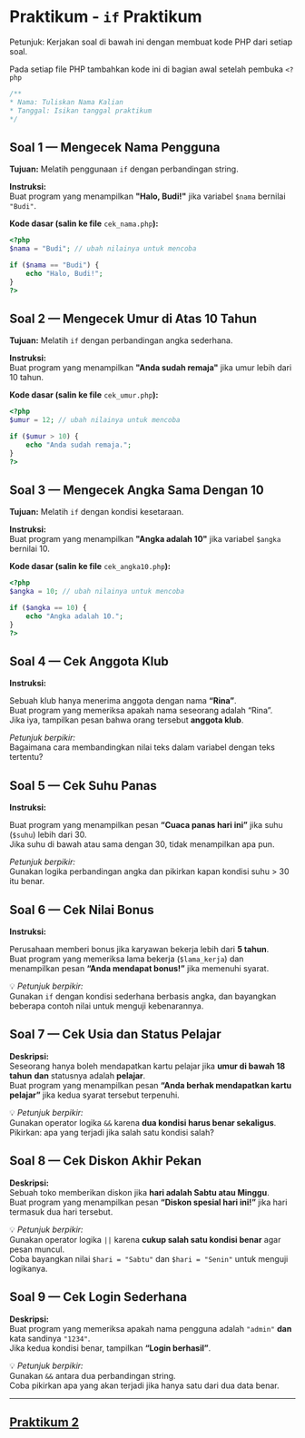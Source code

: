 # Praktikum - `if` Praktikum

Petunjuk: Kerjakan soal di bawah ini dengan membuat kode PHP dari setiap soal.

Pada setiap file PHP tambahkan kode ini di bagian awal setelah pembuka `<?php`

```php
/**
* Nama: Tuliskan Nama Kalian
* Tanggal: Isikan tanggal praktikum
*/
```

## Soal 1 — Mengecek Nama Pengguna

**Tujuan:** Melatih penggunaan `if` dengan perbandingan string.

**Instruksi:**  
Buat program yang menampilkan **"Halo, Budi!"** jika variabel `$nama` bernilai `"Budi"`.

**Kode dasar (salin ke file** `cek_nama.php`**):**

```php
<?php
$nama = "Budi"; // ubah nilainya untuk mencoba

if ($nama == "Budi") {
    echo "Halo, Budi!";
}
?>
```

## Soal 2 — Mengecek Umur di Atas 10 Tahun

**Tujuan:** Melatih `if` dengan perbandingan angka sederhana.

**Instruksi:**  
Buat program yang menampilkan **"Anda sudah remaja"** jika umur lebih dari 10 tahun.

**Kode dasar (salin ke file** `cek_umur.php`**):**

```php
<?php
$umur = 12; // ubah nilainya untuk mencoba

if ($umur > 10) {
    echo "Anda sudah remaja.";
}
?>
```

## Soal 3 — Mengecek Angka Sama Dengan 10

**Tujuan:** Melatih `if` dengan kondisi kesetaraan.

**Instruksi:**  
Buat program yang menampilkan **"Angka adalah 10"** jika variabel `$angka` bernilai 10.

**Kode dasar (salin ke file** `cek_angka10.php`**):**

```php
<?php
$angka = 10; // ubah nilainya untuk mencoba

if ($angka == 10) {
    echo "Angka adalah 10.";
}
?>
```

## Soal 4 — Cek Anggota Klub

**Instruksi:**

Sebuah klub hanya menerima anggota dengan nama **“Rina”**.  
Buat program yang memeriksa apakah nama seseorang adalah “Rina”.  
Jika iya, tampilkan pesan bahwa orang tersebut **anggota klub**.

_Petunjuk berpikir:_  
Bagaimana cara membandingkan nilai teks dalam variabel dengan teks tertentu?

## Soal 5 — Cek Suhu Panas

**Instruksi:**

Buat program yang menampilkan pesan **“Cuaca panas hari ini”** jika suhu (`$suhu`) lebih dari 30.  
Jika suhu di bawah atau sama dengan 30, tidak menampilkan apa pun.

_Petunjuk berpikir:_  
Gunakan logika perbandingan angka dan pikirkan kapan kondisi suhu > 30 itu benar.

## Soal 6 — Cek Nilai Bonus

**Instruksi:**

Perusahaan memberi bonus jika karyawan bekerja lebih dari **5 tahun**.  
Buat program yang memeriksa lama bekerja (`$lama_kerja`) dan menampilkan pesan **“Anda mendapat bonus!”** jika memenuhi syarat.

💡 _Petunjuk berpikir:_  
Gunakan `if` dengan kondisi sederhana berbasis angka, dan bayangkan beberapa contoh nilai untuk menguji kebenarannya.

## Soal 7 — Cek Usia dan Status Pelajar

**Deskripsi:**  
Seseorang hanya boleh mendapatkan kartu pelajar jika **umur di bawah 18 tahun** **dan** statusnya adalah **pelajar**.  
Buat program yang menampilkan pesan **“Anda berhak mendapatkan kartu pelajar”** jika kedua syarat tersebut terpenuhi.

💡 _Petunjuk berpikir:_  
Gunakan operator logika `&&` karena **dua kondisi harus benar sekaligus**.  
Pikirkan: apa yang terjadi jika salah satu kondisi salah?

## Soal 8 — Cek Diskon Akhir Pekan

**Deskripsi:**  
Sebuah toko memberikan diskon jika **hari adalah Sabtu atau Minggu**.  
Buat program yang menampilkan pesan **“Diskon spesial hari ini!”** jika hari termasuk dua hari tersebut.

💡 _Petunjuk berpikir:_  
Gunakan operator logika `||` karena **cukup salah satu kondisi benar** agar pesan muncul.  
Coba bayangkan nilai `$hari = "Sabtu"` dan `$hari = "Senin"` untuk menguji logikanya.

## Soal 9 — Cek Login Sederhana

**Deskripsi:**  
Buat program yang memeriksa apakah nama pengguna adalah `"admin"` **dan** kata sandinya `"1234"`.  
Jika kedua kondisi benar, tampilkan **“Login berhasil”**.

💡 _Petunjuk berpikir:_  
Gunakan `&&` antara dua perbandingan string.  
Coba pikirkan apa yang akan terjadi jika hanya satu dari dua data benar.

---

## [Praktikum 2](/materi/012/praktikum2-if-statement.md)

